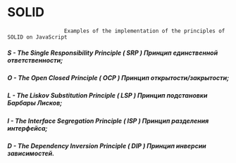 #                                                 SOLID
                      Examples of the implementation of the principles of SOLID on JavaScript

##### S - *The Single Responsibility Principle*   ( SRP )  Принцип единственной ответственности;  
##### O - *The Open Closed Principle*             ( OCP )  Принцип открытости/закрытости;

##### L - *The Liskov Substitution Principle*     ( LSP )  Принцип подстановки Барбары Лисков;

##### I - *The Interface Segregation Principle*   ( ISP )  Принцип разделения интерфейса;

##### D - *The Dependency Inversion Principle*    ( DIP )  Принцип инверсии зависимостей.
